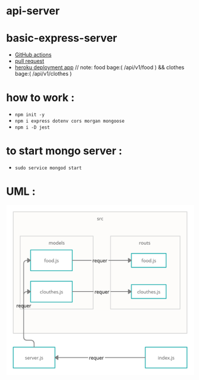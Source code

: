 # api-server

# basic-express-server

* [GitHub actions](https://github.com/ahmadfrijat/api-server/actions)
* [pull request](https://github.com/ahmadfrijat/api-server/pull/1)
* [heroku deployment app](https://ahmad-api-server.herokuapp.com/)  //  note: food bage:( /api/v1/food )  &&   clothes bage:( /api/v1/clothes ) 


# how to work :

* ```npm init -y ```
* ```npm i express dotenv cors morgan mongoose ```
* ```npm i -D jest ```

# to start mongo server :

* ```sudo service mongod start ```

# UML :
![url](assist/uml-diagrams.png)
